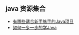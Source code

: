 ## java 资源集合 
* [有哪些适合新手练手的Java项目](https://zhuanlan.zhihu.com/p/22062736)
* [如何一步一步的学Java](https://zhuanlan.zhihu.com/p/21454718)